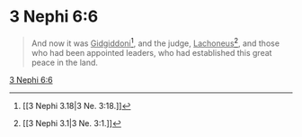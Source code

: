 # 3 Nephi 6:6

> And now it was <u>Gidgiddoni</u>[^a], and the judge, <u>Lachoneus</u>[^b], and those who had been appointed leaders, who had established this great peace in the land.

[3 Nephi 6:6](https://www.churchofjesuschrist.org/study/scriptures/bofm/3-ne/6?lang=eng&id=p6#p6)


[^a]: [[3 Nephi 3.18|3 Ne. 3:18.]]
[^b]: [[3 Nephi 3.1|3 Ne. 3:1.]]
